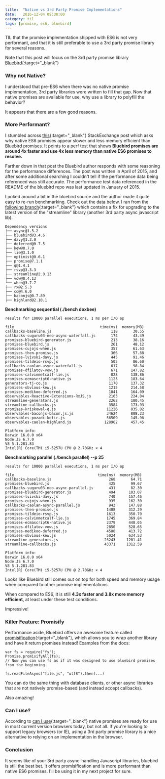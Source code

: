 ```yaml
---
title:  "Native vs 3rd Party Promise Implementations"
date:   2016-12-04 09:30:00
category: til
tags: [promise, es6, bluebird]
---
```


TIL that the promise implementation shipped with ES6 is not very performant, and that it is still preferable to use a 3rd party promise library for several reasons.

Note that this post will focus on the 3rd party promise library [Bluebird][bluebird]{:target="_blank"}

### Why not Native?

I understood that pre-ES6 when there was no native promise implementation, 3rd party libraries were written to fill that gap. Now that native promises are available for use, why use a library to polyfill the behavior?

It appears that there are a few good reasons.

### More Performant?

I stumbled across [this][so]{:target="_blank"} StackExchange post which asks why native ES6 promises appear slower and less memory efficient than Bluebird promises. It points to a perf test that shows **Bluebird promises are around 4x faster and use 4x less memory than native ES6 promises to resolve.**

Farther down in that post the Bluebird author responds with some reasoning for the performance differences. The post was written in April of 2015, and after some additional searching I couldn't tell if the performance data being referenced was still accurate. The performance test data referenced in the README of the bluebird repo was last updated in January of 2015.

I poked around a bit in the bluebird source and the author made it quite easy to re-run benchmarking. Check out the data below. I ran from the [following branch][branch]{:target="_blank"} which contains a fix for upgrading to the latest version of the "streamline" library (another 3rd party async javascript lib).

```
Dependency versions
├── async@1.5.2
├── bluebird@3.4.6
├── davy@1.3.0
├── deferred@0.7.5
├── kew@0.7.0
├── lie@3.1.0
├── optimist@0.6.1
├── promise@7.1.1
├── q@1.4.1
├── rsvp@3.3.3
├── streamline@2.0.13
├── vow@0.4.13
└── when@3.7.7
├── rx@2.5.3
├── co@4.6.0
├── baconjs@0.7.89
├── highland@2.10.1
```

**Benchmarking sequential (./bench doxbee)**

```
results for 10000 parallel executions, 1 ms per I/O op

file                                       time(ms)  memory(MB)
callbacks-baseline.js                           118       30.55
callbacks-suguru03-neo-async-waterfall.js       174       43.49
promises-bluebird-generator.js                  213       38.16
promises-bluebird.js                            261       48.12
promises-cujojs-when.js                         357       61.63
promises-then-promise.js                        366       57.88
promises-lvivski-davy.js                        445       91.46
promises-tildeio-rsvp.js                        505       86.60
callbacks-caolan-async-waterfall.js             617       98.84
promises-dfilatov-vow.js                        671      147.82
promises-calvinmetcalf-lie.js                   828      138.86
promises-ecmascript6-native.js                 1123      183.64
generators-tj-co.js                            1170      137.32
promises-obvious-kew.js                        1215      214.58
promises-medikoo-deferred.js                   1841      164.09
observables-Reactive-Extensions-RxJS.js        2163      224.04
streamline-generators.js                       2262      180.45
streamline-callbacks.js                        3584      173.93
promises-kriskowal-q.js                       11226      835.02
observables-baconjs-bacon.js.js               34624      808.23
observables-pozadi-kefir.js                   56509      145.96
observables-caolan-highland.js               128962      457.45

Platform info:
Darwin 16.0.0 x64
Node.JS 6.7.0
V8 5.1.281.83
Intel(R) Core(TM) i5-5257U CPU @ 2.70GHz × 4
```

**Benchmarking parallel (./bench parallel) --p 25**

```
results for 10000 parallel executions, 1 ms per I/O op

file                                      time(ms)  memory(MB)
callbacks-baseline.js                          268       64.71
promises-bluebird.js                           425       99.67
callbacks-suguru03-neo-async-parallel.js       431       82.30
promises-bluebird-generator.js                 494      103.07
promises-lvivski-davy.js                       740      157.46
promises-cujojs-when.js                        935      162.30
callbacks-caolan-async-parallel.js             943      147.88
promises-then-promise.js                      1408      312.29
promises-tildeio-rsvp.js                      1613      350.70
promises-calvinmetcalf-lie.js                 1745      369.84
promises-ecmascript6-native.js                2379      448.05
promises-dfilatov-vow.js                      2850      528.65
promises-medikoo-deferred.js                  4588      413.72
promises-obvious-kew.js                       5024      634.53
streamline-generators.js                     23243     1201.41
streamline-callbacks.js                      43371     1312.59

Platform info:
Darwin 16.0.0 x64
Node.JS 6.7.0
V8 5.1.281.83
Intel(R) Core(TM) i5-5257U CPU @ 2.70GHz × 4
```

Looks like Bluebird still comes out on top for both speed and memory usage when compared to other promise implementations.

When compared to ES6, it is still **4.3x faster and 3.8x more memory efficient**, at least under these test conditions.

Impressive!

### Killer Feature: Promisify

Performance aside, Bluebird offers an awesome feature called [promisification][promisification]{:target="_blank"}, which allows you to wrap another library and have it return promises instead! Examples from the docs:

```
var fs = require("fs");
Promise.promisifyAll(fs);
// Now you can use fs as if it was designed to use bluebird promises from the beginning

fs.readFileAsync("file.js", "utf8").then(...)
```

You can do the same thing with database clients, or other async libraries that are not natively promise-based (and instead accept callbacks).

Also amazing!

### Can I use?

According to [can I use][can]{:target="_blank"} native promises are ready for use in most current version browsers today, but not all. If you're looking to support legacy browsers (or IE), using a 3rd party promise library is a nice alternative to relying on an implementation in the browser.

### Conclusion

It seems like of your 3rd party async-handling Javascript libraries, bluebird is still the best bet. It offers promisification and is more performant than native ES6 promises. I'll be using it in my next project for sure.

[bluebird]: http://bluebirdjs.com/docs/getting-started.html
[so]: http://softwareengineering.stackexchange.com/questions/278778/why-are-native-es6-promises-slower-and-more-memory-intensive-than-bluebird
[branch]: https://github.com/bjouhier/bluebird/tree/fix-streamline-benchmark
[promisification]: http://bluebirdjs.com/docs/api/promisification.html
[can]: http://caniuse.com/#feat=promises
